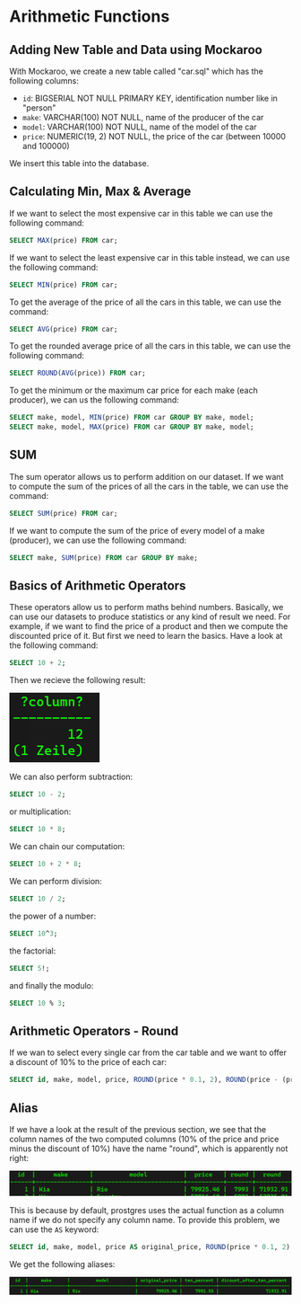 # Arithmetic Functions #

## Adding New Table and Data using Mockaroo ##
With Mockaroo, we create a new table called "car.sql" which has the following columns:

- `id`: BIGSERIAL NOT NULL PRIMARY KEY, identification number like in "person"
- `make`: VARCHAR(100) NOT NULL, name of the producer of the car
- `model`: VARCHAR(100) NOT NULL, name of the model of the car
- `price`: NUMERIC(19, 2) NOT NULL, the price of the car (between 10000 and 100000)

We insert this table into the database.

## Calculating Min, Max & Average ##
If we want to select the most expensive car in this table we can use the following command:

```sql
SELECT MAX(price) FROM car;
```

If we want to select the least expensive car in this table instead, we can use the following command:

```sql
SELECT MIN(price) FROM car;
```

To get the average of the price of all the cars in this table, we can use the command:

```sql
SELECT AVG(price) FROM car;
```

To get the rounded average price of all the cars in this table, we can use the following command:

```sql
SELECT ROUND(AVG(price)) FROM car;
```

To get the minimum or the maximum car price for each make (each producer), we can us the following command:

```sql
SELECT make, model, MIN(price) FROM car GROUP BY make, model;
SELECT make, model, MAX(price) FROM car GROUP BY make, model;
```

## SUM ##
The sum operator allows us to perform addition on our dataset. If we want to compute the sum of the prices of all the cars in the table, we can use the command:

```sql
SELECT SUM(price) FROM car;
```

If we want to compute the sum of the price of every model of a make (producer), we can use the following command:

```sql
SELECT make, SUM(price) FROM car GROUP BY make;
```

## Basics of Arithmetic Operators ##
These operators allow us to perform maths behind numbers. Basically, we can use our datasets to produce statistics or any kind of result we need. For example, if we want to find the price of a product and then we compute the discounted price of it. But first we need to learn the basics. Have a look at the following command:

```sql
SELECT 10 + 2;
```

Then we recieve the following result:

![Addition](images/addition.png)

We can also perform subtraction:

```sql
SELECT 10 - 2;
```

or multiplication:

```sql
SELECT 10 * 8;
```

We can chain our computation:

```sql
SELECT 10 + 2 * 8;
```

We can perform division:

```sql
SELECT 10 / 2;
```

the power of a number:

```sql
SELECT 10^3;
```

the factorial:

```sql
SELECT 5!;
```

and finally the modulo:

```sql
SELECT 10 % 3;
```

## Arithmetic Operators - Round ##
If we wan to select every single car from the car table and we want to offer a discount of 10% to the price of each car:

```sql
SELECT id, make, model, price, ROUND(price * 0.1, 2), ROUND(price - (price * 0.1), 2) FROM car;
```

## Alias ##
If we have a look at the result of the previous section, we see that the column names of the two computed columns (10% of the price and price minus the discount of 10%) have the name "round", which is apparently not right:

![Wrong Aliases](images/wrong_aliases.png)

This is because by default, prostgres uses the actual function as a column name if we do not specify any column name. To provide this problem, we can use the `AS` keyword:

```sql
SELECT id, make, model, price AS original_price, ROUND(price * 0.1, 2) AS ten_percent, ROUND(price - (price * 0.1), 2) AS dicount_after_ten_percent FROM car;
```

We get the following aliases:

![Correct Aliases](images/correct_aliases.png)
